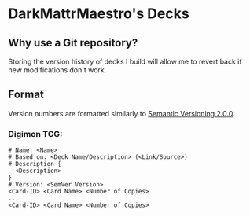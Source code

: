 # DarkMattrMaestro's Decks

## Why use a Git repository?

Storing the version history of decks I build will allow me to revert back if new modifications don't work.

## Format

Version numbers are formatted similarly to [Semantic Versioning 2.0.0](https://semver.org/spec/v2.0.0.html).

### Digimon TCG:
```
# Name: <Name>
# Based on: <Deck Name/Description> (<Link/Source>)
# Description {
  <Description>
}
# Version: <SemVer Version>
<Card-ID> <Card Name> <Number of Copies>
...
<Card-ID> <Card Name> <Number of Copies>
```
